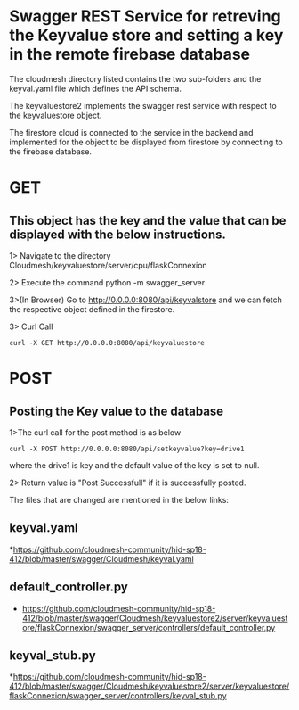 
# Swagger REST Service for retreving the Keyvalue store and setting a key in the remote firebase database

The cloudmesh directory listed contains the two sub-folders and the keyval.yaml file which defines the API schema.

The keyvaluestore2 implements the swagger rest service with respect to the keyvaluestore object.

The firestore cloud is connected to the service in the backend
and implemented for the object to be displayed from firestore by connecting to the firebase database.

# GET
## This object has the key and the value that can be displayed with the below instructions.

1> Navigate to the directory Cloudmesh/keyvaluestore/server/cpu/flaskConnexion

2> Execute the command python -m swagger_server

3>(In Browser) Go to http://0.0.0.0:8080/api/keyvalstore and we can fetch the respective object defined in the firestore.

3> Curl Call

	curl -X GET http://0.0.0.0:8080/api/keyvaluestore
   
# POST
## Posting the Key value to the database 

1>The curl call for the post method is as below 

	curl -X POST http://0.0.0.0:8080/api/setkeyvalue?key=drive1

where the drive1 is key and the default value of the key is set to null.

2> Return value is "Post Successfull" if it is successfully 	   posted.

The files that are changed are mentioned in the below links:

## keyval.yaml

*https://github.com/cloudmesh-community/hid-sp18-412/blob/master/swagger/Cloudmesh/keyval.yaml

## default_controller.py

* https://github.com/cloudmesh-community/hid-sp18-412/blob/master/swagger/Cloudmesh/keyvaluestore2/server/keyvaluestore/flaskConnexion/swagger_server/controllers/default_controller.py

## keyval_stub.py

*https://github.com/cloudmesh-community/hid-sp18-412/blob/master/swagger/Cloudmesh/keyvaluestore2/server/keyvaluestore/flaskConnexion/swagger_server/controllers/keyval_stub.py

